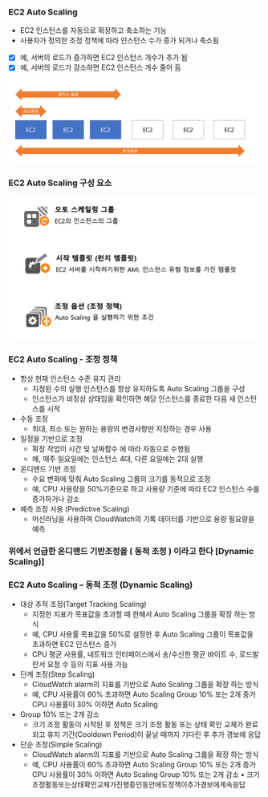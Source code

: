 ### EC2 Auto Scaling
- EC2 인스턴스를 자동으로 확장하고 축소하는 기능
- 사용자가 정의한 조정 정책에 따라 인스턴스 수가 증가 되거나 축소됨 
- [x] 예, 서버의 로드가 증가하면 EC2 인스턴스 개수가 추가 됨
- [x] 예, 서버의 로드가 감소하면 EC2 인스턴스 개수 줄어 듬

![img_101.png](img_101.png)

### EC2 Auto Scaling 구성 요소
![img_102.png](img_102.png)

### EC2 Auto Scaling - 조정 정책
- 항상 현재 인스턴스 수준 유지 관리
  - 지정된 수의 실행 인스턴스를 항상 유지하도록 Auto Scaling 그룹을 구성
  - 인스턴스가 비정상 상태임을 확인하면 해당 인스턴스를 종료한 다음 새 인스턴스를 시작
- 수동 조정
  - 최대, 최소 또는 원하는 용량의 변경사항만 지정하는 경우 사용
- 일정을 기반으로 조정
  - 확장 작업이 시간 및 날짜함수 에 따라 자동으로 수행됨
  - 예, 매주 일요일에는 인스턴스 4대, 다른 요일에는 2대 실행
- 온디맨드 기반 조정
  - 수요 변화에 맞춰 Auto Scaling 그룹의 크기를 동적으로 조정
  - 예, CPU 사용량을 50%기준으로 하고 사용량 기준에 따라 EC2 인스턴스 수를 증가하거나 감소
- 예측 조정 사용 (Predictive Scaling)
  - 머신러닝을 사용하여 CloudWatch의 기록 데이터를 기반으로 용량 필요량을 예측

### 위에서 언급한 온디맨드 기반조정을 ( 동적 조정 ) 이라고 한다 [Dynamic Scaling)]
### EC2 Auto Scaling – 동적 조정 (Dynamic Scaling)
- 대상 추적 조정(Target Tracking Scaling)
  - 지정한 지표가 목표값을 초과할 때 한해서 Auto Scaling 그룹을 확장 하는 방식
  - 예, CPU 사용률 목표값을 50%로 설정한 후 Auto Scaling 그룹이 목표값을 초과하면 EC2 인스턴스 증가
  - CPU 평균 사용률, 네트워크 인터페이스에서 송/수신한 평균 바이트 수, 로드발란서 요청 수 등의 지표 사용 가능
- 단계 조정(Step Scaling)
  - CloudWatch alarm의 지표를 기반으로 Auto Scaling 그룹을 확장 하는 방식
  - 예, CPU 사용률이 60% 초과하면 Auto Scaling Group 10% 또는 2개 증가 CPU 사용률이 30% 이하면 Auto Scaling
- Group 10% 또는 2개 감소
  - 크기 조정 활동이 시작된 후 정책은 크기 조정 활동 또는 상태 확인 교체가 완료되고 휴지 기간(Cooldown Period)이
  끝날 때까지 기다린 후 추가 경보에 응답
- 단순 조정(Simple Scaling)
  - CloudWatch alarm의 지표를 기반으로 Auto Scaling 그룹을 확장 하는 방식
  - 예, CPU 사용률이 60% 초과하면 Auto Scaling Group 10% 또는 2개 증가 CPU 사용률이 30% 이하면 Auto Scaling
  Group 10% 또는 2개 감소
  • 크기조정활동또는상태확인교체가진행중인동안에도정책이추가경보에계속응답